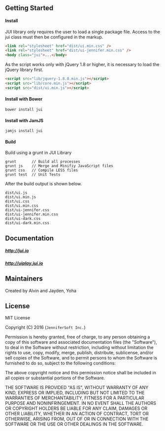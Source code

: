 ## Getting Started

#### Install
JUI library only requires the user to load a single package file.
Access to the jui class must then be configured in the markup.
```html
<link rel="stylesheet" href="dist/ui.min.css" />
<link rel="stylesheet" href="dist/ui-jennifer.min.css" />
<body class="jui">...</body>
```

As the script works only with jQuery 1.8 or higher, it is necessary to load the jQuery library first.
```html
<script src="lib/jquery-1.8.0.min.js"></script>
<script src="lib/core.min.js"></script>
<script src="dist/ui.min.js"></script>
```

#### Install with Bower
```
bower install jui
```

#### Install with JamJS
```
jamjs install jui
```

#### Build
Build using a grunt in JUI Library
```
grunt       // Build all processes
grunt js    // Merge and Minifiy JavaScript files
grunt css   // Compile LESS files
grunt test  // Unit Tests
```
After the build output is shown below.
```
dist/ui.js
dist/ui.min.js
dist/ui.css
dist/ui.min.css
dist/ui-jennifer.css
dist/ui-jennifer.min.css
dist/ui-dark.css
dist/ui-dark.min.css
```

## Documentation

##### http://jui.io
##### http://uiplay.jui.io

## Maintainers

Created by Alvin and Jayden, Yoha

## License

MIT License 

Copyright (C) 2016 (```JenniferSoft Inc.```)

Permission is hereby granted, free of charge, to any person obtaining a copy
of this software and associated documentation files (the "Software"), to deal
in the Software without restriction, including without limitation the rights
to use, copy, modify, merge, publish, distribute, sublicense, and/or sell
copies of the Software, and to permit persons to whom the Software is
furnished to do so, subject to the following conditions:

The above copyright notice and this permission notice shall be included in
all copies or substantial portions of the Software.

THE SOFTWARE IS PROVIDED "AS IS", WITHOUT WARRANTY OF ANY KIND, EXPRESS OR
IMPLIED, INCLUDING BUT NOT LIMITED TO THE WARRANTIES OF MERCHANTABILITY,
FITNESS FOR A PARTICULAR PURPOSE AND NONINFRINGEMENT. IN NO EVENT SHALL THE
AUTHORS OR COPYRIGHT HOLDERS BE LIABLE FOR ANY CLAIM, DAMAGES OR OTHER
LIABILITY, WHETHER IN AN ACTION OF CONTRACT, TORT OR OTHERWISE, ARISING FROM,
OUT OF OR IN CONNECTION WITH THE SOFTWARE OR THE USE OR OTHER DEALINGS IN
THE SOFTWARE.
